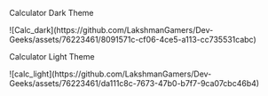 <p> Calculator Dark Theme </p>
![Calc_dark](https://github.com/LakshmanGamers/Dev-Geeks/assets/76223461/8091571c-cf06-4ce5-a113-cc735531cabc)

<p> Calculator Light Theme </p>
![calc_light](https://github.com/LakshmanGamers/Dev-Geeks/assets/76223461/da111c8c-7673-47b0-b7f7-9ca07cbc46b4)
